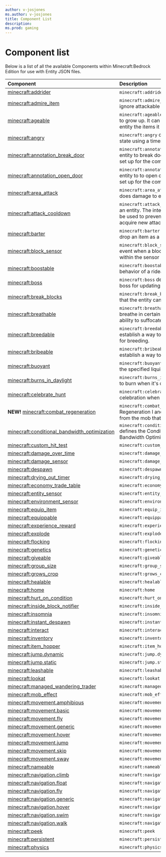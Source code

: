 ```yaml
---
author: v-josjones
ms.author: v-josjones
title: Component List
description: 
ms.prod: gaming
---
```


# Component list

Below is a list of all the available Components within Minecraft:Bedrock Edition for use with Entity JSON files.

|Component |Description|
|:-----|:----------|
|[minecraft:addrider](EntityComponents/minecraftComponent_addrider.md)|`minecraft:addrider` adds a rider to the entity. |
|[minecraft:admire_item](EntityComponents/minecraftComponent_admire_item.md)|`minecraft:admire_item` allows an entity to ignore attackable targets for a given duration. |
|[minecraft:ageable](EntityComponents/minecraftComponent_ageable.md) |`minecraft:ageable` will add a timer for the entity to grow up. It can be accelerated by giving the entity the items it likes as defined by `feedItems`. |
|[minecraft:angry](EntityComponents/minecraftComponent_angry.md) |`minecraft:angry` defines the entity's 'angry' state using a timer.|
|[minecraft:annotation_break_door](EntityComponents/minecraftComponent_annotation_break_door.md) |`minecraft:annotation.break_door` allows an entity to break doors, assuming that that flags set up for the component to use in navigation. |
|[minecraft:annotation_open_door](EntityComponents/minecraftComponent_annotation_open_door.md) |`minecraft:annotation.open_door` allows an entity to to open doors, assuming that that flags set up for the component to use in navigation. |
|[minecraft:area_attack](EntityComponents/minecraftComponent_area_attack.md) |`minecraft:area_attack` is a component that does damage to entities that get within range. |
|[minecraft:attack_cooldown](EntityComponents/minecraftComponent_attack_cooldown.md) |`minecraft:attack_cooldown` adds a cooldown to an entity. The intention of this cooldown is to be used to prevent the entity from attempting to acquire new attack targets.|
|[minecraft:barter](EntityComponents/minecraftComponent_barter.md) |`minecraft:barter` enables the component to drop an item as a barter exchange. |
|[minecraft:block_sensor](EntityComponents/minecraftComponent_block_sensor.md) |`minecraft:block_sensor` will fire off a specified event when a block in the block list is broken within the sensor range. |
|[minecraft:boostable](EntityComponents/minecraftComponent_boostable.md) |`minecraft:boostable` defines the conditions and behavior of a rideable entity's boost. |
|[minecraft:boss](EntityComponents/minecraftComponent_boss.md) |`minecraft:boss` defines the current state of the boss for updating the boss HUD. |
|[minecraft:break_blocks](EntityComponents/minecraftComponent_break_blocks.md) |`minecraft:break_blocks` specifies the blocks that the entity can break as it moves around. |
|[minecraft:breathable](EntityComponents/minecraftComponent_breathable.md) |`minecraft:breathable` allows an entity to breathe in certain blocks and gives them the ability to suffocate. |
|[minecraft:breedable](EntityComponents/minecraftComponent_breedable.md) |`minecraft:breedable` allows an entity to establish a way to get into the `love` state used for breeding. |
|[minecraft:bribeable](EntityComponents/minecraftComponent_bribeable.md) |`minecraft:bribeable` allows an entity to establish a way to get into the `bribed` state.|
|[minecraft:buoyant](EntityComponents/minecraftComponent_buoyant.md) |`minecraft:buoyant` allows an entity to float on the specified liquid blocks. |
|[minecraft:burns_in_daylight](EntityComponents/minecraftComponent_burns_in_daylight.md) |`minecraft:burns_in_daylight` allows an entity to burn when it's daylight. |
|[minecraft:celebrate_hunt](EntityComponents/minecraftComponent_celebrate_hunt.md) |`minecraft:celebrate_hunt` allows an entity to celebration when hunting a specific entity. |
|**NEW!** [minecraft:combat_regeneration](EntityComponents/minecraftComponent_combat_regeneration.md) |`minecraft:combat_regeneration` gives Regeneration I and removes Mining Fatigue from the mob that kills the Actor's attack target. |
|[minecraft:conditional_bandwidth_optimization](EntityComponents/minecraftComponent_conditional_bandwidth_optimization.md) |`minecraft:conditional_bandwidth_optimization` defines the Conditional Spatial Update Bandwidth Optimizations of this entity. |
|[minecraft:custom_hit_test](EntityComponents/minecraftComponent_custom_hit_test.md) |`minecraft:custom_hit_test` |
|[minecraft:damage_over_time](EntityComponents/minecraftComponent_damage_over_time.md) |`minecraft:damage_over_time` |
|[minecraft:damage_sensor](EntityComponents/minecraftComponent_damage_sensor.md) |`minecraft:damage_sensor` |
|[minecraft:despawn](EntityComponents/minecraftComponent_despawn.md) |`minecraft:despawn` |
|[minecraft:drying_out_timer](EntityComponents/minecraftComponent_drying_out_timer.md) |`minecraft:drying_out_timer` |
|[minecraft:economy_trade_table](EntityComponents/minecraftComponent_economy_trade_table.md) |`minecraft:economy_trade_table` |
|[minecraft:entity_sensor](EntityComponents/minecraftComponent_entity_sensor.md) |`minecraft:entity_sensor` |
|[minecraft:environment_sensor](EntityComponents/minecraftComponent_environment_sensor.md) |`minecraft:environment_sensor` |
|[minecraft:equip_item](EntityComponents/minecraftComponent_equip_item.md) |`minecraft:equip_item` |
|[minecraft:equippable](EntityComponents/minecraftComponent_equippable.md) |`minecraft:equippable` |
|[minecraft:experience_reward](EntityComponents/minecraftComponent_experience_reward.md) |`minecraft:experience_reward` |
|[minecraft:explode](EntityComponents/minecraftComponent_explode.md) |`minecraft:explode` |
|[minecraft:flocking](EntityComponents/minecraftComponent_flocking.md) |`minecraft:flocking` |
|[minecraft:genetics](EntityComponents/minecraftComponent_genetics.md) |`minecraft:genetics` |
|[minecraft:giveable](EntityComponents/minecraftComponent_giveable.md) |`minecraft:giveable` |
|[minecraft:group_size](EntityComponents/minecraftComponent_group_size.md) |`minecraft:group_size` |
|[minecraft:grows_crop](EntityComponents/minecraftComponent_grows_crop.md) |`minecraft:grows_crop` |
|[minecraft:healable](EntityComponents/minecraftComponent_healable.md) |`minecraft:healable` |
|[minecraft:home](EntityComponents/minecraftComponent_home.md) |`minecraft:home` |
|[minecraft:hurt_on_condition](EntityComponents/minecraftComponent_hurt_on_condition.md) |`minecraft:hurt_on_condition` |
|[minecraft:inside_block_notifier](EntityComponents/minecraftComponent_inside_block_notifier.md) |`minecraft:inside_block_notifier` |
|[minecraft:insomnia](EntityComponents/minecraftComponent_insomnia.md) |`minecraft:insomnia` |
|[minecraft:instant_despawn](EntityComponents/minecraftComponent_instant_despawn.md) |`minecraft:instant_despawn` |
|[minecraft:interact](EntityComponents/minecraftComponent_interact.md) |`minecraft:interact` |
|[minecraft:inventory](EntityComponents/minecraftComponent_inventory.md) |`minecraft:inventory` |
|[minecraft:item_hopper](EntityComponents/minecraftComponent_item_hopper.md) |`minecraft:item_hopper` |
|[minecraft:jump.dynamic](EntityComponents/minecraftComponent_jump.dynamic.md) |`minecraft:jump.dynamic` |
|[minecraft:jump.static](EntityComponents/minecraftComponent_jump.static.md) |`minecraft:jump.static` |
|[minecraft:leashable](EntityComponents/minecraftComponent_leashable.md) |`minecraft:leashable` |
|[minecraft:lookat](EntityComponents/minecraftComponent_lookat.md) |`minecraft:lookat` |
|[minecraft:managed_wandering_trader](EntityComponents/minecraftComponent_managed_wandering_trader.md) |`minecraft:managed_wandering_trader` |
|[minecraft:mob_effect](EntityComponents/minecraftComponent_mob_effect.md) |`minecraft:mob_effect` |
|[minecraft:movement.amphibious](EntityComponents/minecraftComponent_movement.amphibious.md) |`minecraft:movement.amphibious` |
|[minecraft:movement.basic](EntityComponents/minecraftComponent_movement.basic.md) |`minecraft:movement.basic` |
|[minecraft:movement.fly](EntityComponents/minecraftComponent_movement.fly.md) |`minecraft:movement.fly` |
|[minecraft:movement.generic](EntityComponents/minecraftComponent_movement.generic.md) |`minecraft:movement.generic` |
|[minecraft:movement.hover](EntityComponents/minecraftComponent_movement.hover.md) |`minecraft:movement.hover` |
|[minecraft:movement.jump](EntityComponents/minecraftComponent_movement.jump.md) |`minecraft:movement.jump` |
|[minecraft:movement.skip](EntityComponents/minecraftComponent_movement.skip.md) |`minecraft:movement.skip` |
|[minecraft:movement.sway](EntityComponents/minecraftComponent_movement.sway.md) |`minecraft:movement.sway` |
|[minecraft:nameable](EntityComponents/minecraftComponent_nameable.md) |`minecraft:nameable` |
|[minecraft:navigation.climb](EntityComponents/minecraftComponent_navigation.climb.md) |`minecraft:navigation.climb` |
|[minecraft:navigation.float](EntityComponents/minecraftComponent_navigation.float.md) |`minecraft:navigation.float` |
|[minecraft:navigation.fly](EntityComponents/minecraftComponent_navigation.fly.md) |`minecraft:navigation.fly` |
|[minecraft:navigation.generic](EntityComponents/minecraftComponent_navigation.generic.md) |`minecraft:navigation.generic` |
|[minecraft:navigation.hover](EntityComponents/minecraftComponent_navigation.hover.md) |`minecraft:navigation.hover` |
|[minecraft:navigation.swim](EntityComponents/minecraftComponent_navigation.swim.md) |`minecraft:navigation.swim` |
|[minecraft:navigation.walk](EntityComponents/minecraftComponent_navigation.walk.md) |`minecraft:navigation.walk` |
|[minecraft:peek](EntityComponents/minecraftComponent_peek.md) |`minecraft:peek` |
|[minecraft:persistent](EntityComponents/minecraftComponent_persistent.md) |`minecraft:persistent` |
|[minecraft:physics](EntityComponents/minecraftComponent_physics.md) |`minecraft:physics` |